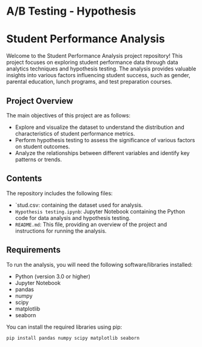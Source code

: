# A/B Testing - Hypothesis
# Student Performance Analysis

Welcome to the Student Performance Analysis project repository! This project focuses on exploring student performance data through data analytics techniques and hypothesis testing. The analysis provides valuable insights into various factors influencing student success, such as gender, parental education, lunch programs, and test preparation courses.

## Project Overview

The main objectives of this project are as follows:

- Explore and visualize the dataset to understand the distribution and characteristics of student performance metrics.
- Perform hypothesis testing to assess the significance of various factors on student outcomes.
- Analyze the relationships between different variables and identify key patterns or trends.

## Contents

The repository includes the following files:

- `stud.csv: containing the dataset used for analysis.
- `Hypothesis testing.ipynb`: Jupyter Notebook containing the Python code for data analysis and hypothesis testing.
- `README.md`: This file, providing an overview of the project and instructions for running the analysis.

## Requirements

To run the analysis, you will need the following software/libraries installed:

- Python (version 3.0 or higher)
- Jupyter Notebook
- pandas
- numpy
- scipy
- matplotlib
- seaborn

You can install the required libraries using pip:

```bash
pip install pandas numpy scipy matplotlib seaborn

